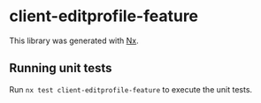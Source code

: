 # client-editprofile-feature

This library was generated with [Nx](https://nx.dev).

## Running unit tests

Run `nx test client-editprofile-feature` to execute the unit tests.
